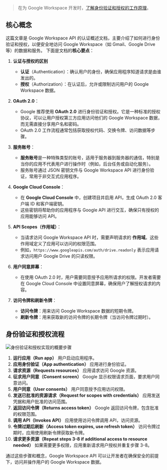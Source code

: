 > 在为 Google Workspace 开发时，[了解身份验证和授权的工作原理](https://developers.google.com/workspace/guides/auth-overview?hl=zh-cn)。

## 核心概念

这篇文章是 Google Workspace API 的认证概述文档，主要介绍了如何进行身份验证和授权，以便安全地访问 Google Workspace（如 Gmail、Google Drive 等）的数据和服务。
下面是文档的**核心要点**：

1. **认证与授权的区别**
   - **认证**（Authentication）：确认用户的身份，确保应用程序知道请求是由谁发出的。
   - **授权**（Authorization）：在认证后，允许或限制访问用户的 Google Workspace 数据。

2. **OAuth 2.0**：
   - Google 推荐使用 **OAuth 2.0** 进行身份验证和授权。它是一种标准的授权协议，可以让用户授权第三方应用访问他们的 Google Workspace 数据，而无需直接分享用户名和密码。
   - OAuth 2.0 工作流程通常包括获取授权代码、交换令牌、访问数据等步骤。

3. **服务账号**：
   - **服务账号**是一种特殊类型的账号，适用于服务器到服务器的通信，特别是当你的应用不代表用户进行操作时（例如，后台任务或自动化服务）。
   - 服务账号通过 JSON 密钥文件与 Google Workspace API 进行身份验证，常用于非交互式应用程序。

4. **Google Cloud Console**：
   - 在 **Google Cloud Console** 中，创建项目并启用 API，生成 OAuth 2.0 客户端 ID 和客户端密钥。
   - 这些密钥将帮助你的应用程序与 Google API 进行交互，确保只有授权的应用能够访问 API。

5. **API Scopes（作用域）**：
   - 当请求访问 Google Workspace API 时，需要声明请求的 **作用域**。这些作用域定义了应用可以访问的权限范围。
   - 例如，`https://www.googleapis.com/auth/drive.readonly` 表示应用请求访问用户 Google Drive 的只读权限。

6. **用户同意屏幕**：
   - 在使用 OAuth 2.0 时，用户需要同意授予应用所请求的权限。开发者需要在 Google Cloud Console 中设置同意屏幕，确保用户了解授权请求的内容。

7. **访问令牌和刷新令牌**：
   - **访问令牌**：用来访问 Google Workspace 数据的短期令牌。
   - **刷新令牌**：用来获取新的访问令牌的长期令牌（当访问令牌过期时）。

## 身份验证和授权流程

![身份验证和授权实现的概要步骤](https://developers.google.com/workspace/images/auth-overview.png?hl=zh-cn)

1. **运行应用（Run app）** 
   用户启动应用程序。
2. **应用身份验证（App authentication）** 
   应用进行身份验证。
3. **请求资源（Requests resources）** 
   应用请求访问 Google 资源。
4. **征求用户同意（Consent screen）** 
   Google 显示权限请求页面，要求用户同意访问。
5. **用户同意（User consents）** 
   用户同意授予应用访问权限。
6. **发送已批准的资源请求（Request for scopes with credentials）** 
   应用发送凭据和用户批准的访问范围。
7. **返回访问令牌（Returns access token）** 
   Google 返回访问令牌，包含批准的权限范围。
8. **调用 API（Invokes API）** 
   应用使用访问令牌调用 API，访问资源。
9. **令牌过期后刷新（Access token expires, use refresh token）** 
   访问令牌过期时，应用使用刷新令牌获取新令牌。
10. **请求更多资源（Repeat steps 3-8 if additional access to resource needed）** 
    如果需要更多权限，应用重新请求用户授权并重复步骤 3-8。

通过这些步骤和概念，Google Workspace API 可以让开发者在确保安全的前提下，访问并操作用户的 Google Workspace 数据。

